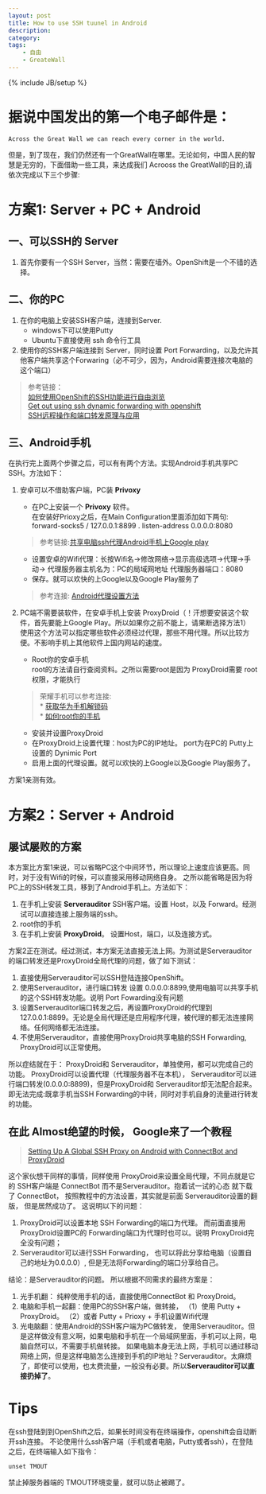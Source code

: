 ```yaml
---
layout: post
title: How to use SSH tuunel in Android
description: 
category: 
tags: 
    - 自由
    - GreateWall
---
```

{% include JB/setup %}

# 据说中国发出的第一个电子邮件是：
    Across the Great Wall we can reach every corner in the world.

但是，到了现在，我们仍然还有一个GreatWall在哪里。无论如何，中国人民的智慧是无穷的，下面借助一些工具，来达成我们
Acrooss the GreatWall的目的,请依次完成以下三个步骤:

# 方案1: Server + PC + Android

## 一、可以SSH的 Server

1. 首先你要有一个SSH Server，当然：需要在墙外。OpenShift是一个不错的选择。

## 二、你的PC

1. 在你的电脑上安装SSH客户端，连接到Server.
    * windows下可以使用Putty
    * Ubuntu下直接使用 ssh 命令行工具
2. 使用你的SSH客户端连接到 Server，同时设置 Port Forwarding，以及允许其他客户端共享这个Forwaring（必不可少，因为，Android需要连接次电脑的这个端口）

>参考链接：  
>[如何使用OpenShift的SSH功能进行自由浏览](http://www.freehao123.com/openshift-vagex/)  
>[Get out using ssh dynamic forwarding with openshift](http://drinkey.github.io/%E5%B7%A5%E5%85%B7%E4%B8%8E%E6%8A%80%E5%B7%A7/2014/09/05/ssh-proxy-openshift/)   
>[SSH远程操作和端口转发原理与应用](http://www.ruanyifeng.com/blog/2011/12/ssh_port_forwarding.html)
    
## 三、Android手机
在执行完上面两个步骤之后，可以有有两个方法。实现Android手机共享PC SSH。方法如下：

1. 安卓可以不借助客户端，PC装 **Privoxy**
   * 在PC上安装一个 **Privoxy** 软件。  
   在安装好Prioxy之后，在Main Configuration里面添加如下两句:
        forward-socks5 / 127.0.0.1:8899 .
        listen-address 0.0.0.0:8080
   
   >参考链接:[共享电脑ssh代理Android手机上Google play](http://www.xidige.com/other/340)

   * 设置安卓的Wifi代理：长按Wifi名->修改网络->显示高级选项->代理->手动->
        代理服务器主机名为：PC的局域网地址
        代理服务器端口：8080  
   * 保存。就可以欢快的上Google以及Google Play服务了
   
   >参考连接: [Android代理设置方法](http://jingyan.baidu.com/article/219f4bf7ff97e6de442d38c8.html)

2. PC端不需要装软件，在安卓手机上安装 ProxyDroid（！汗想要安装这个软件，首先要能上Google Play。所以如果你之前不能上，请果断选择方法1）
   使用这个方法可以指定哪些软件必须经过代理，那些不用代理。所以比较方便。不影响手机上其他软件上国内网站的速度。
   * Root你的安卓手机  
        root的方法请自行查阅资料。之所以需要root是因为 ProxyDroid需要 root权限，才能执行
        
    >荣耀手机可以参考连接:  
        * [获取华为手机解锁码](https://www.emui.com/plugin.php?id=unlock&mod=step)   
        * [如何root你的手机](http://www.mytechgarbage.net/2015/05/honor-4x-che2-l11-how-to-root-honor-4x.html)
        
   * 安装并设置ProxyDroid
   * 在ProxyDroid上设置代理：host为PC的IP地址。 port为在PC的 Putty上设置的 Dynimic Port
   * 启用上面的代理设置。就可以欢快的上Google以及Google Play服务了。
   
方案1亲测有效。

# 方案2：Server + Android

## 屡试屡败的方案
本方案比方案1来说，可以省略PC这个中间环节，所以理论上速度应该更高。同时，对于没有Wifi的时候，可以直接采用移动网络自身。
之所以能省略是因为将PC上的SSH转发工具，移到了Android手机上。方法如下：

1. 在手机上安装 **Serverauditor** SSH客户端。设置 Host，以及 Forward。经测试可以直接连接上服务端的ssh。
2. root你的手机
3. 在手机上安装 **ProxyDroid**。 设置Host，端口，以及连接方式。

方案2正在测试。经过测试，本方案无法直接无法上网。为测试是Serverauditor的端口转发还是ProxyDroid全局代理的问题，做了如下测试：

1. 直接使用Serverauditor可以SSH登陆连接OpenShift。
2. 使用Serverauditor，进行端口转发 设置 0.0.0.0:8899,使用电脑可以共享手机的这个SSH转发功能。说明 Port Fowarding没有问题
3. 设置Serverauditor端口转发之后，再设置ProxyDroid的代理到 127.0.0.1:8899。无论是全局代理还是应用程序代理，被代理的都无法连接网络。任何网络都无法连接。
4. 不使用Serverauditor，直接使用ProxyDroid共享电脑的SSH Forwarding, ProxyDroid可以正常使用。

所以症结就在于： ProxyDroid和 Serverauditor，单独使用，都可以完成自己的功能。 ProxyDroid可以设置代理（代理服务器不在本机）， 
Serverauditor可以进行端口转发(0.0.0.0:8899)，但是ProxyDroid和 Serverauditor却无法配合起来。即无法完成:既拿手机当SSH Forwarding的中转，同时对手机自身的流量进行转发的功能。

## 在此 Almost绝望的时候， Google来了一个教程
>[Setting Up A Global SSH Proxy on Android with ConnectBot and ProxyDroid](https://pthree.org/2015/08/26/setting-up-a-global-ssh-proxy-on-android-with-connectbot-and-proxydroid/)

这个家伙想干同样的事情，同样使用 ProxyDroid来设置全局代理，不同点就是它的 SSH客户端是 ConnectBot 而不是Serverauditor。抱着试一试的心态
就下载了 ConnectBot， 按照教程中的方法设置，其实就是前面 Serverauditor设置的翻版， 但是居然成功了。
这说明以下的问题： 

1. ProxyDroid可以设置本地 SSH Forwarding的端口为代理。 而前面直接用 ProxyDroid设置PC的 Forwarding端口为代理时也可以。说明 ProxyDroid完全没有问题；  
2. Serverauditor可以进行SSH Forwarding， 也可以将此分享给电脑（设置自己的地址为0.0.0.0）, 但是无法将Forwarding的端口分享给自己。

结论：是Serverauditor的问题。
所以根据不同需求的最终方案是：   

1. 光手机翻： 纯粹使用手机的话，直接使用ConnectBot 和 ProxyDroid。  
2. 电脑和手机一起翻：使用PC的SSH客户端，做转接， （1）使用 Putty + ProxyDroid。 （2）或者 Putty + Prioxy + 手机设置Wifi代理  
3. 光电脑翻：使用Android的SSH客户端为PC做转发， 使用Serverauditor。但是这样做没有意义啊，如果电脑和手机在一个局域网里面，手机可以上网，电脑自然可以，不需要手机做转接。
如果电脑本身无法上网，手机可以通过移动网络上网，但是这样电脑怎么连接到手机的IP地址？Serverauditor。太麻烦了，即使可以使用，也太费流量，一般没有必要。所以**Serverauditor可以直接扔掉了**。

# Tips
在ssh登陆到到OpenShift之后，如果长时间没有在终端操作，openshift会自动断开ssh连接。
不论使用什么ssh客户端（手机或者电脑，Putty或者ssh），在登陆之后，在终端输入如下指令：

    unset TMOUT

禁止掉服务器端的 TMOUT环境变量，就可以防止被踢了。
